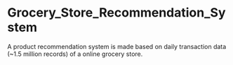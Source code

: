 # Grocery_Store_Recommendation_System
A product recommendation system is made based on daily transaction data (~1.5 million records) of a online grocery store.

